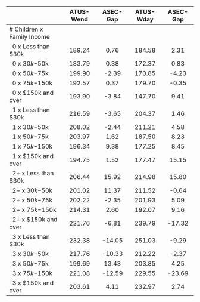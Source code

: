 
|                      |    ATUS-Wend |     ASEC-Gap |    ATUS-Wday |     ASEC-Gap |
| -------------------- | :----------: | :----------: | :----------: | :----------: |
| # Children x Family Income |              |              |              |              |
| &nbsp;&nbsp;0 x Less than $30k |       189.24 |         0.76 |       184.58 |         2.31 |
| &nbsp;&nbsp;0 x $30k-$50k |       183.79 |         0.38 |       172.37 |         0.83 |
| &nbsp;&nbsp;0 x $50k-$75k |       199.90 |        -2.39 |       170.85 |        -4.23 |
| &nbsp;&nbsp;0 x $75k-$150k |       192.57 |         0.37 |       179.70 |        -0.35 |
| &nbsp;&nbsp;0 x $150k and over |       193.90 |        -3.84 |       147.70 |         9.41 |
| &nbsp;&nbsp;1 x Less than $30k |       216.59 |        -3.65 |       204.37 |         1.46 |
| &nbsp;&nbsp;1 x $30k-$50k |       208.02 |        -2.44 |       211.21 |         4.58 |
| &nbsp;&nbsp;1 x $50k-$75k |       203.97 |         1.62 |       187.50 |         8.23 |
| &nbsp;&nbsp;1 x $75k-$150k |       196.34 |         9.38 |       177.25 |         8.45 |
| &nbsp;&nbsp;1 x $150k and over |       194.75 |         1.52 |       177.47 |        15.15 |
| &nbsp;&nbsp;2+ x Less than $30k |       206.44 |        15.92 |       214.98 |        15.80 |
| &nbsp;&nbsp;2+ x $30k-$50k |       201.02 |        11.37 |       211.52 |        -0.64 |
| &nbsp;&nbsp;2+ x $50k-$75k |       202.22 |        -2.35 |       201.93 |         5.09 |
| &nbsp;&nbsp;2+ x $75k-$150k |       214.31 |         2.60 |       192.07 |         9.16 |
| &nbsp;&nbsp;2+ x $150k and over |       221.76 |        -6.81 |       239.79 |       -17.32 |
| &nbsp;&nbsp;3 x Less than $30k |       232.38 |       -14.05 |       251.03 |        -9.29 |
| &nbsp;&nbsp;3 x $30k-$50k |       217.76 |       -10.33 |       212.22 |        -2.37 |
| &nbsp;&nbsp;3 x $50k-$75k |       199.69 |        13.43 |       203.85 |         4.25 |
| &nbsp;&nbsp;3 x $75k-$150k |       221.08 |       -12.59 |       229.55 |       -23.69 |
| &nbsp;&nbsp;3 x $150k and over |       203.61 |         4.11 |       232.97 |         2.74 |

